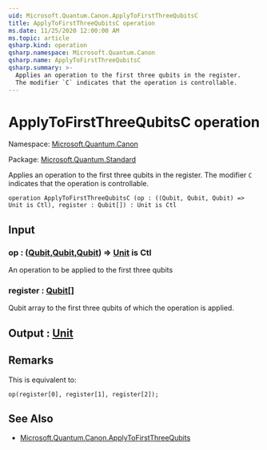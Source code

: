 ```yaml
---
uid: Microsoft.Quantum.Canon.ApplyToFirstThreeQubitsC
title: ApplyToFirstThreeQubitsC operation
ms.date: 11/25/2020 12:00:00 AM
ms.topic: article
qsharp.kind: operation
qsharp.namespace: Microsoft.Quantum.Canon
qsharp.name: ApplyToFirstThreeQubitsC
qsharp.summary: >-
  Applies an operation to the first three qubits in the register.
  The modifier `C` indicates that the operation is controllable.
---
```


# ApplyToFirstThreeQubitsC operation

Namespace: [Microsoft.Quantum.Canon](xref:Microsoft.Quantum.Canon)

Package: [Microsoft.Quantum.Standard](https://nuget.org/packages/Microsoft.Quantum.Standard)


Applies an operation to the first three qubits in the register.The modifier `C` indicates that the operation is controllable.

```qsharp
operation ApplyToFirstThreeQubitsC (op : ((Qubit, Qubit, Qubit) => Unit is Ctl), register : Qubit[]) : Unit is Ctl
```


## Input

### op : ([Qubit](xref:microsoft.quantum.concepts.the-qubit),[Qubit](xref:microsoft.quantum.concepts.the-qubit),[Qubit](xref:microsoft.quantum.concepts.the-qubit)) => [Unit](xref:microsoft.quantum.user-guide.language.types)  is Ctl

An operation to be applied to the first three qubits


### register : [Qubit](xref:microsoft.quantum.concepts.the-qubit)[]

Qubit array to the first three qubits of which the operation is applied.



## Output : [Unit](xref:microsoft.quantum.user-guide.language.types)



## Remarks

This is equivalent to:```qsharpop(register[0], register[1], register[2]);```

## See Also

- [Microsoft.Quantum.Canon.ApplyToFirstThreeQubits](xref:Microsoft.Quantum.Canon.ApplyToFirstThreeQubits)